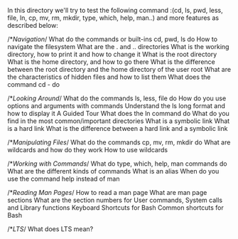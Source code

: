 In this directory we'll try to test the following command :(cd, ls, pwd, less, file, ln, cp, mv, rm, mkdir, type, which, help, man..) and more features as described below:

/**Navigation*/
What do the commands or built-ins cd, pwd, ls do
How to navigate the filesystem
What are the . and .. directories
What is the working directory, how to print it and how to change it
What is the root directory
What is the home directory, and how to go there
What is the difference between the root directory and the home directory of the user root
What are the characteristics of hidden files and how to list them
What does the command cd - do

/**Looking Around*/
What do the commands ls, less, file do
How do you use options and arguments with commands
Understand the ls long format and how to display it
A Guided Tour
What does the ln command do
What do you find in the most common/important directories
What is a symbolic link
What is a hard link
What is the difference between a hard link and a symbolic link

/**Manipulating Files*/
What do the commands cp, mv, rm, mkdir do
What are wildcards and how do they work
How to use wildcards

/**Working with Commands*/
What do type, which, help, man commands do
What are the different kinds of commands
What is an alias
When do you use the command help instead of man

/**Reading Man Pages*/
How to read a man page
What are man page sections
What are the section numbers for User commands, System calls and Library functions
Keyboard Shortcuts for Bash
Common shortcuts for Bash

/**LTS*/
What does LTS mean?
